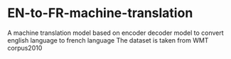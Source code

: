 # EN-to-FR-machine-translation
A machine translation model based on encoder decoder model to convert english language to french language 
The dataset is taken from WMT corpus2010
